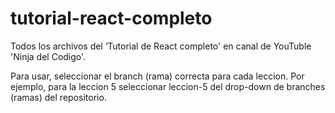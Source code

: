 # tutorial-react-completo
Todos los archivos del ‘Tutorial de React completo' en canal de YouTuble 'Ninja del Codigo'.

Para usar, seleccionar el branch (rama) correcta para cada leccion.  Por ejemplo, para la leccion 5 seleccionar leccion-5 del drop-down de branches (ramas) del repositorio. 
